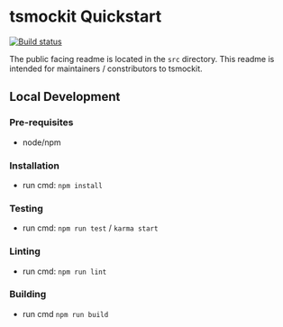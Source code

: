 # tsmockit Quickstart

[![Build status](https://dev.azure.com/joseph-w-bayes/tsmock/_apis/build/status/tsmock-CI)](https://dev.azure.com/joseph-w-bayes/tsmock/_build/latest?definitionId=17)

The public facing readme is located in the `src` directory.  This readme is intended for maintainers / constributors to tsmockit.

## Local Development

### Pre-requisites
- node/npm

### Installation
- run cmd: `npm install`

### Testing
- run cmd: `npm run test` / `karma start`

### Linting
- run cmd: `npm run lint`

### Building
- run cmd `npm run build`